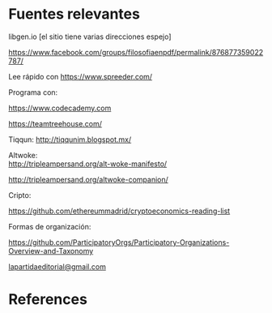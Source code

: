 # Fuentes relevantes

libgen.io \[el sitio tiene varias direcciones espejo\]

<https://www.facebook.com/groups/filosofiaenpdf/permalink/876877359022787/>

Lee rápido con <https://www.spreeder.com/>

Programa con:

<https://www.codecademy.com>

<https://teamtreehouse.com/>

Tiqqun: <http://tiqqunim.blogspot.mx/>

Altwoke:\
http://tripleampersand.org/alt-woke-manifesto/

<http://tripleampersand.org/altwoke-companion/>

Cripto:

<https://github.com/ethereummadrid/cryptoeconomics-reading-list>

Formas de organización:

<https://github.com/ParticipatoryOrgs/Participatory-Organizations-Overview-and-Taxonomy>

lapartidaeditorial@gmail.com

# References

[^1]: http://bit.ly/2sJG4sH

[^2]: http://bit.ly/2sJGuzh

[^3]: http://bit.ly/2om3j6Z

[^4]: http://bit.ly/2omFE6m

[^5]: http://bit.ly/2sESQcf

[^6]: http://bit.ly/2Ca0I9o

[^7]: http://eluni.mx/2sKJJGW

[^8]: http://bit.ly/2Cc66ce

[^9]: http://bit.ly/2BIiKib

[^10]: http://bit.ly/2omZTkh

[^11]: El mejor remedio para los fascistas de sonrisa cínica y espíritu perverso es molerlos a palos. Pero nos conformamos con que sean expulsados.

[^12]: Nuestra normativa está basada en buscar las expresiones mínimas a través del retorno a la casuística, más allá de la pretensión universalista de los sistemas jurídicos legalistas que dan fundamento al Estado hoy en día. El retorno a los principios y valores como guías de comportamiento ético son la clave para rescatar a la política, que se quedó atrapada en las garras de la magia negra contemporánea (http://bit.ly/2BIlThZ).

[^13]: http://bit.ly/2Cddx31

[^14]: http://bit.ly/2sKlqbU

[^15]: http://bit.ly/2ELjjKR

[^16]: http://bit.ly/2sLAaYc

[^17]: Este saber en particular plantea el problema de cómo aterrizar una idea a una implementación material. En este sentido, el diseño es una técnica de la presencia.

[^18]: http://bit.ly/2sHrsud

[^19]: http://bit.ly/2sM6bQ6

[^20]: http://bit.ly/2sIsMg3

[^21]: Aaron Schwartz, por ejemplo.

[^22]: Salud como buen vivir, por encima de la concepción "capitalista" clásica que define la salud en sentido negativo, como ausencia de enfermedad, como lo mínimo necesario para que las personas estén aptas para producir. *https://www.theguardian.com/sustainable-business/blog/buen-vivir-philosophy-south-america-eduardo-gudynas*

[^23]: http://bit.ly/2EUS3IR

[^24]: http://bit.ly/2EUUCdX

[^25]: http://bit.ly/2EWvIL7

[^26]: Para eso están Franz Fanon (http://bit.ly/2ETEf1t) y las feministas afro (http://bit.ly/2EYLLYK).

[^27]: Algo de esto hace Brigitte Vasallo en sus *Amores, redes afectivas y revoluciones* (http://bit.ly/2EWEk4f).

[^28]: http://bit.ly/2sMY8lO

[^29]: Parte del sentimiento localista nos llama a poner atención al folklor tradicional de cada territorio.

[^30]: http://bit.ly/2EWEk4f

[^31]: Dado que neutralizar el lenguaje significa cederlo a la comprensión conceptual de la derecha. Mouffe sobre Wittgenstein: http://bit.ly/2EZxMlo
